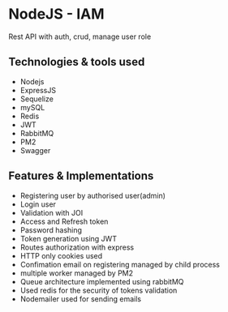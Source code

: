 # NodeJS - IAM

Rest API with auth, crud, manage user role


## Technologies & tools used

- Nodejs
- ExpressJS
- Sequelize
- mySQL
- Redis
- JWT
- RabbitMQ
- PM2
- Swagger


## Features & Implementations

- Registering user by authorised user(admin)
- Login user
- Validation with JOI
- Access and Refresh token
- Password hashing
- Token generation using JWT
- Routes authorization with express
- HTTP only cookies used
- Confimation email on registering managed by child process
- multiple worker managed by PM2
- Queue architecture implemented using rabbitMQ
- Used redis for the security of tokens validation
- Nodemailer used for sending emails
